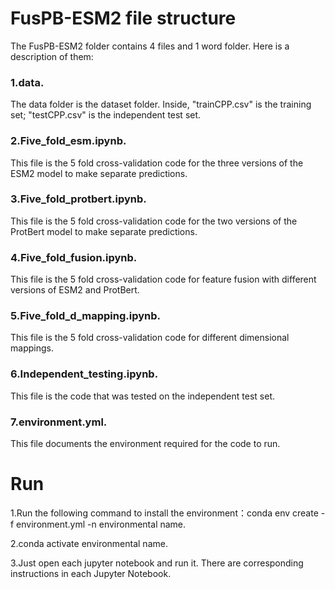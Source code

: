 # FusPB-ESM2 file structure
The FusPB-ESM2 folder contains 4 files and 1 word folder. Here is a description of them:

### 1.data. 
The data folder is the dataset folder. Inside, "trainCPP.csv" is the training set; "testCPP.csv" is the independent test set.

### 2.Five_fold_esm.ipynb. 
This file is the 5 fold cross-validation code for the three versions of the ESM2 model to make separate predictions.

### 3.Five_fold_protbert.ipynb. 
This file is the 5 fold cross-validation code for the two versions of the ProtBert model to make separate predictions.

### 4.Five_fold_fusion.ipynb. 
This file is the 5 fold cross-validation code for feature fusion with different versions of ESM2 and ProtBert.

### 5.Five_fold_d_mapping.ipynb. 
This file is the 5 fold cross-validation code for different dimensional mappings.

### 6.Independent_testing.ipynb. 
This file is the code that was tested on the independent test set.

### 7.environment.yml. 
This file documents the environment required for the code to run.

# Run
1.Run the following command to install the environment：conda env create -f environment.yml -n environmental name.

2.conda activate environmental name.

3.Just open each jupyter notebook and run it. There are corresponding instructions in each Jupyter Notebook.
